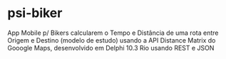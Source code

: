 # psi-biker
App Mobile p/ Bikers calcularem o Tempo e Distância de uma rota entre Origem e Destino (modelo de estudo) 
usando a API Distance Matrix do Gooogle Maps, desenvolvido em Delphi 10.3 Rio usando REST e JSON

